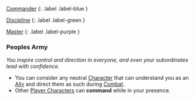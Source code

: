 
[Commander](Game/Character-Development#Commander)
{: .label .label-blue }

[Discipline](Game/Character-Development#Discipline)
{: .label .label-green }

[Master](Game/Character-Development#Master)
{: .label .label-purple }
### Peoples Army
*You inspire control and direction in everyone, and even your subordinates lead with confidence.*
* You can consider any neutral [Character](Game/Core/Terminology#Character) that can understand you as an [Ally](Game/Core/Terminology#Ally) and direct them as such during [Combat](Game/Core/Combat).
* Other [Player Characters](Game/Core/Terminology#Player%20Character) can **command** while in your presence.